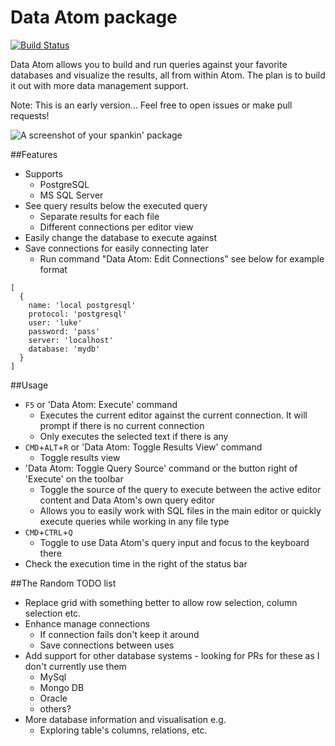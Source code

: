 # Data Atom package
[![Build Status](https://travis-ci.org/lukemurray/data-atom.svg?branch=master)](https://travis-ci.org/lukemurray/data-atom)

Data Atom allows you to build and run queries against your favorite databases and visualize the results, all from within Atom. The plan is to build it out with more data management support.

Note: This is an early version... Feel free to open issues or make pull requests!

![A screenshot of your spankin' package](https://f.cloud.github.com/assets/69169/2290250/c35d867a-a017-11e3-86be-cd7c5bf3ff9b.gif)

##Features
- Supports
  - PostgreSQL
  - MS SQL Server
- See query results below the executed query
  - Separate results for each file
  - Different connections per editor view
- Easily change the database to execute against
- Save connections for easily connecting later
  - Run command "Data Atom: Edit Connections" see below for example format

```
[
  {
    name: 'local postgresql'
    protocol: 'postgresql'
    user: 'luke'
    password: 'pass'
    server: 'localhost'
    database: 'mydb'
  }
]
```

##Usage
- `F5` or 'Data Atom: Execute' command
  - Executes the current editor against the current connection. It will prompt if there is no current connection
  - Only executes the selected text if there is any
- `CMD`+`ALT`+`R` or 'Data Atom: Toggle Results View' command
  - Toggle results view
- 'Data Atom: Toggle Query Source' command or the button right of 'Execute' on the toolbar
  - Toggle the source of the query to execute between the active editor content and Data Atom's own query editor
  - Allows you to easily work with SQL files in the main editor or quickly execute queries while working in any file type
- `CMD`+`CTRL`+`Q`
  - Toggle to use Data Atom's query input and focus to the keyboard there
- Check the execution time in the right of the status bar

##The Random TODO list
- Replace grid with something better to allow row selection, column selection etc.
- Enhance manage connections
  - If connection fails don't keep it around
  - Save connections between uses
- Add support for other database systems - looking for PRs for these as I don't currently use them
  - MySql
  - Mongo DB
  - Oracle
  - others?
- More database information and visualisation e.g.
  - Exploring table's columns, relations, etc.
